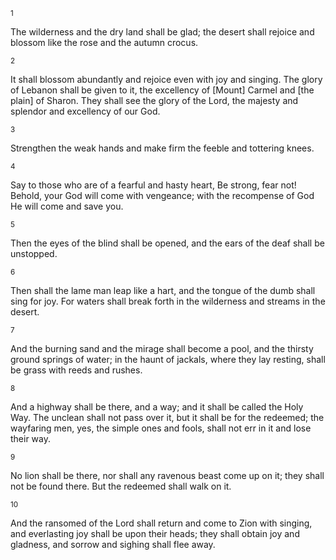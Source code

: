 <sup>1</sup> 

The wilderness and the dry land shall be glad; the desert shall rejoice and blossom like the rose and the autumn crocus. 

<sup>2</sup> 

It shall blossom abundantly and rejoice even with joy and singing. The glory of Lebanon shall be given to it, the excellency of [Mount] Carmel and [the plain] of Sharon. They shall see the glory of the Lord, the majesty and splendor and excellency of our God. 

<sup>3</sup> 

Strengthen the weak hands and make firm the feeble and tottering knees. 

<sup>4</sup> 

Say to those who are of a fearful and hasty heart, Be strong, fear not! Behold, your God will come with vengeance; with the recompense of God He will come and save you. 

<sup>5</sup> 

Then the eyes of the blind shall be opened, and the ears of the deaf shall be unstopped. 

<sup>6</sup> 

Then shall the lame man leap like a hart, and the tongue of the dumb shall sing for joy. For waters shall break forth in the wilderness and streams in the desert. 

<sup>7</sup> 

And the burning sand and the mirage shall become a pool, and the thirsty ground springs of water; in the haunt of jackals, where they lay resting, shall be grass with reeds and rushes. 

<sup>8</sup> 

And a highway shall be there, and a way; and it shall be called the Holy Way. The unclean shall not pass over it, but it shall be for the redeemed; the wayfaring men, yes, the simple ones and fools, shall not err in it and lose their way. 

<sup>9</sup> 

No lion shall be there, nor shall any ravenous beast come up on it; they shall not be found there. But the redeemed shall walk on it. 

<sup>10</sup> 

And the ransomed of the Lord shall return and come to Zion with singing, and everlasting joy shall be upon their heads; they shall obtain joy and gladness, and sorrow and sighing shall flee away.